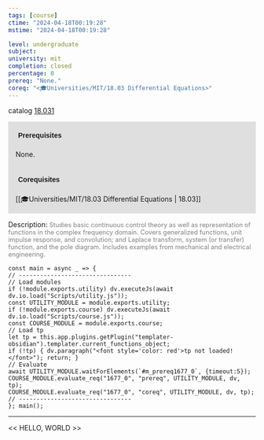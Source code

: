 ```yaml
---
tags: [course]
ctime: "2024-04-18T00:19:28"
mstime: "2024-04-18T00:19:28"

level: undergraduate
subject: 
university: mit
completion: closed
percentage: 0
prereq: "None."
coreq: "<🎓Universities/MIT/18.03 Differential Equations>"
---
```


catalog [18.031](http://student.mit.edu/catalog/m18a.html#18.031)

<span style="display: block; padding: 15px; background-color: rgb(100, 100, 100, 0.2);"><font id="m_prereq1677_0" style="display: block; font-family: Arial, sans-serif; font-weight: bold; padding: 5px">Prerequisites</font><br><span id="prereq1677_0">None.</span></span>
<span style="display: block; padding: 15px; background-color: rgb(100, 100, 100, 0.2);"><font id="m_coreq1677_0" style="display: block; font-family: Arial, sans-serif; font-weight: bold; padding: 5px">Corequisites</font><br><span id="coreq1677_0">[[🎓Universities/MIT/18.03 Differential Equations | 18.03]]</span></span>

<font style="">Description:</font>
<font style="color: grey; font-size: 0.8rem;">Studies basic continuous control theory as well as representation of functions in the complex frequency domain. Covers generalized functions, unit impulse response, and convolution; and Laplace transform, system (or transfer) function, and the pole diagram. Includes examples from mechanical and electrical engineering.</font>

```dataviewjs
const main = async _ => {
// --------------------------------
// Load modules
if (!module.exports.utility) dv.executeJs(await dv.io.load("Scripts/utility.js"));
const UTILITY_MODULE = module.exports.utility;
if (!module.exports.course) dv.executeJs(await dv.io.load("Scripts/course.js"));
const COURSE_MODULE = module.exports.course;
// Load tp
let tp = this.app.plugins.getPlugin("templater-obsidian").templater.current_functions_object;
if (!tp) { dv.paragraph("<font style='color: red'>tp not loaded!</font>"); return; }
// Evaluate
await UTILITY_MODULE.waitForElements(`#m_prereq1677_0`, {timeout:5});
COURSE_MODULE.evaluate_req("1677_0", "prereq", UTILITY_MODULE, dv, tp);
COURSE_MODULE.evaluate_req("1677_0", "coreq", UTILITY_MODULE, dv, tp);
// --------------------------------
}; main();
```

---

<< HELLO, WORLD >>
